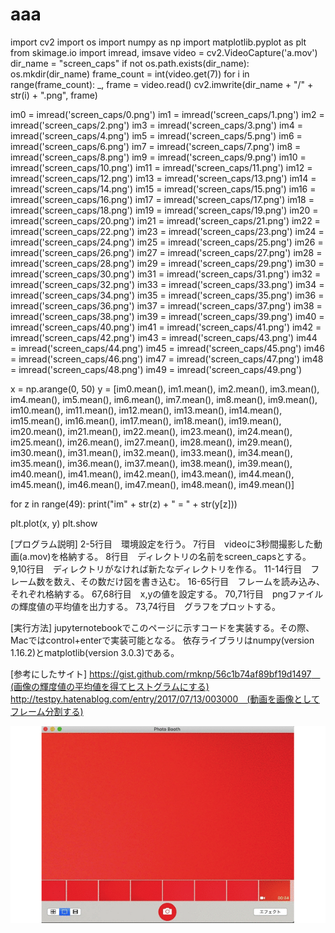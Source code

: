# aaa
import cv2
import os
import numpy as np
import matplotlib.pyplot as plt
from skimage.io import imread, imsave
video = cv2.VideoCapture('a.mov')
dir_name = "screen_caps"
if not os.path.exists(dir_name):
    os.mkdir(dir_name)
frame_count = int(video.get(7))
for i in range(frame_count):
    _, frame = video.read()
    cv2.imwrite(dir_name + "/" +  str(i) + ".png", frame)

im0 = imread('screen_caps/0.png')
im1 = imread('screen_caps/1.png')
im2 = imread('screen_caps/2.png')
im3 = imread('screen_caps/3.png')
im4 = imread('screen_caps/4.png')
im5 = imread('screen_caps/5.png')
im6 = imread('screen_caps/6.png')
im7 = imread('screen_caps/7.png')
im8 = imread('screen_caps/8.png')
im9 = imread('screen_caps/9.png')
im10 = imread('screen_caps/10.png')
im11 = imread('screen_caps/11.png')
im12 = imread('screen_caps/12.png')
im13 = imread('screen_caps/13.png')
im14 = imread('screen_caps/14.png')
im15 = imread('screen_caps/15.png')
im16 = imread('screen_caps/16.png')
im17 = imread('screen_caps/17.png')
im18 = imread('screen_caps/18.png')
im19 = imread('screen_caps/19.png')
im20 = imread('screen_caps/20.png')
im21 = imread('screen_caps/21.png')
im22 = imread('screen_caps/22.png')
im23 = imread('screen_caps/23.png')
im24 = imread('screen_caps/24.png')
im25 = imread('screen_caps/25.png')
im26 = imread('screen_caps/26.png')
im27 = imread('screen_caps/27.png')
im28 = imread('screen_caps/28.png')
im29 = imread('screen_caps/29.png')
im30 = imread('screen_caps/30.png')
im31 = imread('screen_caps/31.png')
im32 = imread('screen_caps/32.png')
im33 = imread('screen_caps/33.png')
im34 = imread('screen_caps/34.png')
im35 = imread('screen_caps/35.png')
im36 = imread('screen_caps/36.png')
im37 = imread('screen_caps/37.png')
im38 = imread('screen_caps/38.png')
im39 = imread('screen_caps/39.png')
im40 = imread('screen_caps/40.png')
im41 = imread('screen_caps/41.png')
im42 = imread('screen_caps/42.png')
im43 = imread('screen_caps/43.png')
im44 = imread('screen_caps/44.png')
im45 = imread('screen_caps/45.png')
im46 = imread('screen_caps/46.png')
im47 = imread('screen_caps/47.png')
im48 = imread('screen_caps/48.png')
im49 = imread('screen_caps/49.png')

x = np.arange(0, 50)
y = [im0.mean(),  im1.mean(),  im2.mean(),  im3.mean(),  im4.mean(),  im5.mean(),  im6.mean(),  im7.mean(),  im8.mean(),  im9.mean(),  im10.mean(),  im11.mean(),  im12.mean(),  im13.mean(),  im14.mean(),  im15.mean(),  im16.mean(),  im17.mean(),  im18.mean(),  im19.mean(),  im20.mean(),  im21.mean(),  im22.mean(),  im23.mean(),  im24.mean(),  im25.mean(),  im26.mean(),  im27.mean(),  im28.mean(),  im29.mean(),  im30.mean(),  im31.mean(),  im32.mean(),  im33.mean(),  im34.mean(),  im35.mean(),  im36.mean(),  im37.mean(),  im38.mean(),  im39.mean(),  im40.mean(),  im41.mean(),  im42.mean(),  im43.mean(),  im44.mean(),  im45.mean(),  im46.mean(),  im47.mean(),  im48.mean(),  im49.mean()]
    
for z in range(49):
    print("im" + str(z) + " = " + str(y[z]))

plt.plot(x, y)
plt.show

[プログラム説明]
2-5行目　環境設定を行う。
7行目　videoに3秒間撮影した動画(a.mov)を格納する。
8行目　ディレクトリの名前をscreen_capsとする。
9,10行目　ディレクトリがなければ新たなディレクトリを作る。
11-14行目　フレーム数を数え、その数だけ図を書き込む。
16-65行目　フレームを読み込み、それぞれ格納する。
67,68行目　x,yの値を設定する。
70,71行目　pngファイルの輝度値の平均値を出力する。
73,74行目　グラフをプロットする。

[実行方法]
jupyternotebookでこのページに示すコードを実装する。その際、Macではcontrol+enterで実装可能となる。
依存ライブラリはnumpy(version 1.16.2)とmatplotlib(version 3.0.3)である。

[参考にしたサイト]
https://gist.github.com/rmknp/56c1b74af89bf19d1497　(画像の輝度値の平均値を得てヒストグラムにする)
http://testpy.hatenablog.com/entry/2017/07/13/003000　(動画を画像としてフレーム分割する)

![dgital.gif](gif1.gif)
